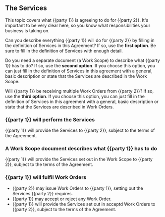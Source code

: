 ## The Services

This topic covers what {{party 1}} is agreeing to do for {{party 2}}. It's important to be very clear here, so you know what responsibilities your business is taking on.

Can you describe everything {{party 1}} will do for {{party 2}} by filling in the definition of Services in this Agreement? If so, use the **first option**. Be sure to fill in the definition of Services with enough detail.

Do you need a separate document (a Work Scope) to describe what {{party 1}} has to do? If so, use the **second option**. If you choose this option, you can just fill in the definition of Services in this agreement with a general, basic description or state that the Services are described in the Work Scope.

Will {{party 1}} be receiving multiple Work Orders from {{party 2}}? If so, use the **third option**. If you choose this option, you can just fill in the definition of Services in this agreement with a general, basic description or state that the Services are described in Work Orders.

### {{party 1}} will perform the Services

{{party 1}} will provide the Services to {{party 2}}, subject to the terms of the Agreement.

### A Work Scope document describes what {{party 1}} has to do

{{party 1}} will provide the Services set out in the Work Scope to {{party 2}}, subject to the terms of the Agreement.

### {{party 1}} will fulfil Work Orders

- {{party 2}} may issue Work Orders to {{party 1}}, setting out the Services {{party 2}} requires.
- {{party 1}} may accept or reject any Work Order.
- {{party 1}} will provide the Services set out in acceptd Work Orders to {{party 2}}, subject to the terms of the Agreement.
